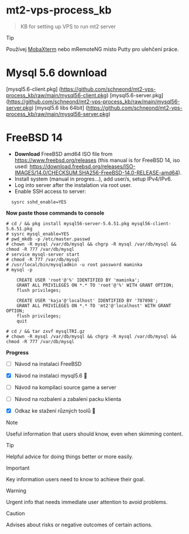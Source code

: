 # mt2-vps-process_kb
> KB for setting up VPS to run mt2 server

> [!TIP]
> Používej [MobaXterm](https://mobaxterm.mobatek.net/download.html) nebo mRemoteNG místo Putty pro ulehčení práce.

# Mysql 5.6 download
[mysql5.6-client.pkg]
(https://github.com/schneond/mt2-vps-process_kb/raw/main/mysql56-client.pkg)
[mysql5.6-server.pkg]
(https://github.com/schneond/mt2-vps-process_kb/raw/main/mysql56-server.pkg)
[mysql5.6 libs 64bit]
(https://github.com/schneond/mt2-vps-process_kb/raw/main/mysql56-server.pkg)

# FreeBSD 14

- **Download** FreeBSD amd64 ISO file from https://www.freebsd.org/releases (this manual is for FreeBSD 14, iso used: https://download.freebsd.org/releases/ISO-IMAGES/14.0/CHECKSUM.SHA256-FreeBSD-14.0-RELEASE-amd64).
- Install system (manual in progres...), add user/s, setup IPv4/IPv6.
- Log into server after the instalation via root user.
- Enable SSH access to server:
 ```
   sysrc sshd_enable=YES
```    

**Now paste those commands to console**
```
# cd / && pkg install mysql56-server-5.6.51.pkg mysql56-client-5.6.51.pkg
# sysrc mysql_enable=YES
# pwd_mkdb -p /etc/master.passwd
# chown -R mysql /var/db/mysql && chgrp -R mysql /var/db/mysql && chmod -R 777 /var/db/mysql
# service mysql-server start
# chmod -R 777 /var/db/mysql
# /usr/local/bin/mysqladmin -u root password maminka
# mysql -p
```
        CREATE USER 'root'@'%' IDENTIFIED BY 'maminka';
        GRANT ALL PRIVILEGES ON *.* TO 'root'@'%' WITH GRANT OPTION;
        flush privileges;
        
        CREATE USER 'kaja'@'localhost' IDENTIFIED BY '787898';
        GRANT ALL PRIVILEGES ON *.* TO 'mt2'@'localhost' WITH GRANT OPTION;
        flush privileges;
        quit
```
# cd / && tar zxvf mysqlTRI.gz
# chown -R mysql /var/db/mysql && chgrp -R mysql /var/db/mysql && chmod -R 777 /var/db/mysql
```
**Progress**
- [ ] Návod na instalaci FreeBSD 
- [x] Návod na instalaci mysql5.6 :tada:
- [ ] Návod na kompilaci source game a server
- [ ] Návod na rozbalení a zabalení packu klienta
- [x] Odkaz ke stažení různých toolů :tada:










> [!NOTE]
> Useful information that users should know, even when skimming content.

> [!TIP]
> Helpful advice for doing things better or more easily.

> [!IMPORTANT]
> Key information users need to know to achieve their goal.

> [!WARNING]
> Urgent info that needs immediate user attention to avoid problems.

> [!CAUTION]
> Advises about risks or negative outcomes of certain actions.

